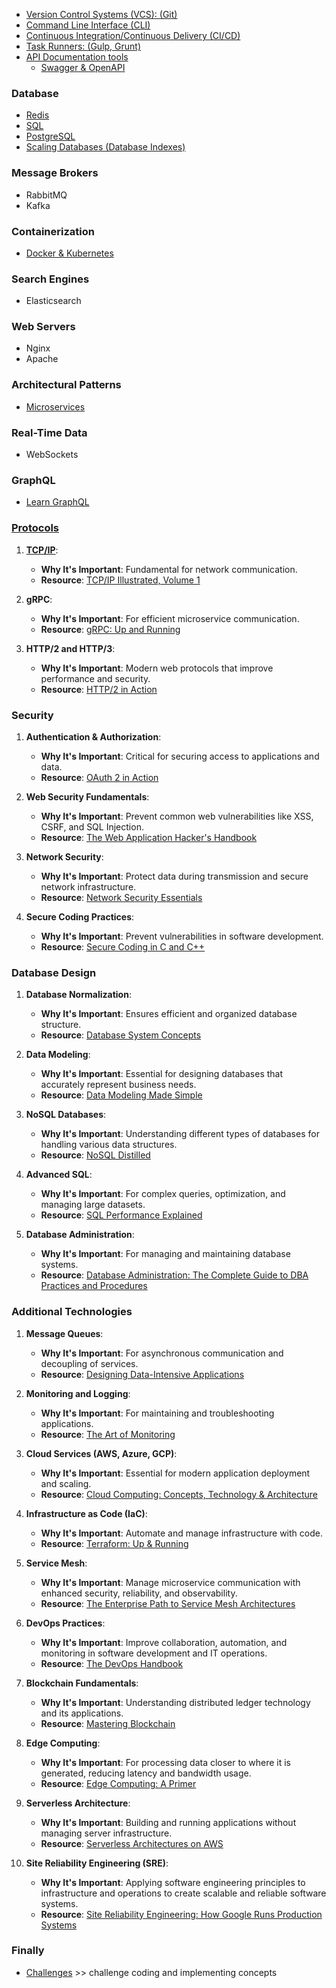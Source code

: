 - [Version Control Systems (VCS): (Git)](./VCS/)
- [Command Line Interface (CLI)](./CLI)
- [Continuous Integration/Continuous Delivery (CI/CD)](./CI-CD)
- [Task Runners: (Gulp, Grunt)](./Task-Runners)
- [API Documentation tools](./API-Documentation)
  - [Swagger & OpenAPI](https://github.com/m-mdy-m/openapi-learning)

### Database
- [Redis](https://github.com/m-mdy-m/Redis-Learning)
- [SQL](https://github.com/m-mdy-m/SQL-DeepDiveLearning)
- [PostgreSQL](https://github.com/m-mdy-m/Mastering-PostgreSQL)
- [Scaling Databases (Database Indexes)](https://www.freecodecamp.org/news/database-indexing-at-a-glance-bb50809d48bd/)

### Message Brokers
- RabbitMQ
- Kafka

### Containerization
- [Docker & Kubernetes](https://github.com/m-mdy-m/docker-deep-dive)

### Search Engines
- Elasticsearch

### Web Servers
- Nginx
- Apache

### Architectural Patterns
- [Microservices](https://github.com/m-mdy-m/microservices-explorer)

### Real-Time Data
- WebSockets

### GraphQL
- [Learn GraphQL](https://github.com/m-mdy-m/learn_graphql)

### [**Protocols**](./Protocols/)

1. [**TCP/IP**](./Protocols/TCP-IP/):
   - **Why It's Important**: Fundamental for network communication.
   - **Resource**: [TCP/IP Illustrated, Volume 1](https://www.pearson.com/store/p/tcp-ip-illustrated-volume-1-the-protocols/P100000135613)

2. **gRPC**:
   - **Why It's Important**: For efficient microservice communication.
   - **Resource**: [gRPC: Up and Running](https://www.oreilly.com/library/view/grpc-up-and/9781492058328/)

3. **HTTP/2 and HTTP/3**:
   - **Why It's Important**: Modern web protocols that improve performance and security.
   - **Resource**: [HTTP/2 in Action](https://www.manning.com/books/http2-in-action)

### **Security**
1. **Authentication & Authorization**:
   - **Why It's Important**: Critical for securing access to applications and data.
   - **Resource**: [OAuth 2 in Action](https://www.manning.com/books/oauth-2-in-action)

2. **Web Security Fundamentals**:
   - **Why It's Important**: Prevent common web vulnerabilities like XSS, CSRF, and SQL Injection.
   - **Resource**: [The Web Application Hacker's Handbook](https://www.wiley.com/en-us/The+Web+Application+Hacker's+Handbook%3A+Finding+and+Exploiting+Security+Flaws%2C+2nd+Edition-p-9781118026471)

3. **Network Security**:
   - **Why It's Important**: Protect data during transmission and secure network infrastructure.
   - **Resource**: [Network Security Essentials](https://www.pearson.com/store/p/network-security-essentials-applications-and-standards/P100000774536)

4. **Secure Coding Practices**:
   - **Why It's Important**: Prevent vulnerabilities in software development.
   - **Resource**: [Secure Coding in C and C++](https://www.pearson.com/store/p/secure-coding-in-c-and-c-plus-plus/P100000188054)

### **Database Design**
1. **Database Normalization**:
   - **Why It's Important**: Ensures efficient and organized database structure.
   - **Resource**: [Database System Concepts](https://www.db-book.com/)

2. **Data Modeling**:
   - **Why It's Important**: Essential for designing databases that accurately represent business needs.
   - **Resource**: [Data Modeling Made Simple](https://technicspub.com/data-modeling-made-simple/)

3. **NoSQL Databases**:
   - **Why It's Important**: Understanding different types of databases for handling various data structures.
   - **Resource**: [NoSQL Distilled](https://www.pearson.com/store/p/nosql-distilled-a-brief-guide-to-the-emerging-world-of-polyglot-persistence/P100000630100)

4. **Advanced SQL**:
   - **Why It's Important**: For complex queries, optimization, and managing large datasets.
   - **Resource**: [SQL Performance Explained](https://sql-performance-explained.com/)

5. **Database Administration**:
   - **Why It's Important**: For managing and maintaining database systems.
   - **Resource**: [Database Administration: The Complete Guide to DBA Practices and Procedures](https://www.pearson.com/store/p/database-administration/P100000289881)

### **Additional Technologies**

1. **Message Queues**:
   - **Why It's Important**: For asynchronous communication and decoupling of services.
   - **Resource**: [Designing Data-Intensive Applications](https://www.oreilly.com/library/view/designing-data-intensive-applications/9781491903063/)

2. **Monitoring and Logging**:
   - **Why It's Important**: For maintaining and troubleshooting applications.
   - **Resource**: [The Art of Monitoring](https://www.artofmonitoring.com/)

3. **Cloud Services (AWS, Azure, GCP)**:
   - **Why It's Important**: Essential for modern application deployment and scaling.
   - **Resource**: [Cloud Computing: Concepts, Technology & Architecture](https://www.pearson.com/store/p/cloud-computing-concepts-technology-architecture/P100000684090)

4. **Infrastructure as Code (IaC)**:
   - **Why It's Important**: Automate and manage infrastructure with code.
   - **Resource**: [Terraform: Up & Running](https://www.oreilly.com/library/view/terraform-up/9781492046905/)

5. **Service Mesh**:
   - **Why It's Important**: Manage microservice communication with enhanced security, reliability, and observability.
   - **Resource**: [The Enterprise Path to Service Mesh Architectures](https://www.oreilly.com/library/view/the-enterprise-path/9781492059868/)

6. **DevOps Practices**:
   - **Why It's Important**: Improve collaboration, automation, and monitoring in software development and IT operations.
   - **Resource**: [The DevOps Handbook](https://www.oreilly.com/library/view/the-devops-handbook/9781457191381/)

7. **Blockchain Fundamentals**:
   - **Why It's Important**: Understanding distributed ledger technology and its applications.
   - **Resource**: [Mastering Blockchain](https://www.packtpub.com/product/mastering-blockchain-fourth-edition/9781803241067)

8. **Edge Computing**:
   - **Why It's Important**: For processing data closer to where it is generated, reducing latency and bandwidth usage.
   - **Resource**: [Edge Computing: A Primer](https://www.oreilly.com/library/view/edge-computing/9781492043294/)

9. **Serverless Architecture**:
   - **Why It's Important**: Building and running applications without managing server infrastructure.
   - **Resource**: [Serverless Architectures on AWS](https://www.oreilly.com/library/view/serverless-architectures-on/9781492059882/)

10. **Site Reliability Engineering (SRE)**:
    - **Why It's Important**: Applying software engineering principles to infrastructure and operations to create scalable and reliable software systems.
    - **Resource**: [Site Reliability Engineering: How Google Runs Production Systems](https://sre.google/sre-book/table-of-contents/)

### Finally
- [Challenges](https://github.com/m-mdy-m/algorithms-data-structures/tree/main/9.Additional-Concept/Challenges) >> challenge coding and implementing concepts